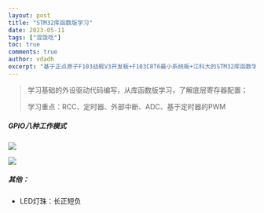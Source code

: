 ```yaml
---
layout: post
title: "STM32库函数版学习"
date: 2023-05-11
tags: ["混饭吃"]
toc: true
comments: true
author: vdadh
excerpt: "基于正点原子F103战舰V3开发板+F103C8T6最小系统板+江科大的STM32库函数学习"
---
```


> 学习基础的外设驱动代码编写，从库函数版学习，了解底层寄存器配置；
>
> 学习重点：RCC、定时器、外部中断、ADC、基于定时器的PWM

##### GPIO八种工作模式

![](https://vdadh-picture-bed.oss-cn-hangzhou.aliyuncs.com/img/202306121954157.png)

![](https://vdadh-picture-bed.oss-cn-hangzhou.aliyuncs.com/img/202306101703259.png)

##### 其他：

* LED灯珠：长正短负
